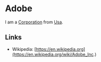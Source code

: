 # Adobe

I am a [Corporation](240000000.md) from [Usa](141000004.md).

## Links

- Wikipedia: [https://en.wikipedia.org](https://en.wikipedia.org/wiki/Adobe_Inc.)

